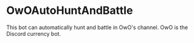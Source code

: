 # OwOAutoHuntAndBattle
 This bot can automatically hunt and battle in OwO's channel. OwO is the Discord currency bot.

